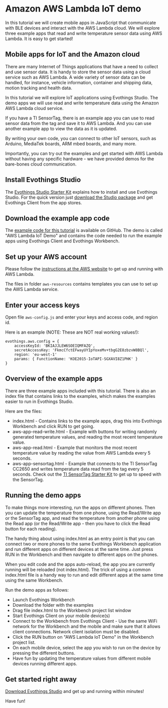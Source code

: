 # Amazon AWS Lambda IoT demo

In this tutorial we will create mobile apps in JavaScript that communicate with BLE devices and interact with the AWS Lambda cloud. We will explore three example apps that read and write temperature sensor data using AWS Lambda. It is easy to get started!

<!--more-->

## Mobile apps for IoT and the Amazon cloud

There are many Internet of Things applications that have a need to collect and use sensor data. It is handy to store the sensor data using a cloud service such as AWS Lambda. A wide variety of sensor data can be handled, for instance, vehicle information, container and shipping data, motion tracking and health data.

In this tutorial we will explore IoT applications using Evothings Studio. The demo apps we will use read and write temperature data using the Amazon AWS Lambda cloud service.

If you have a TI SensorTag, there is an example app you can use to read sensor data from the tag and save it to AWS Lambda. And you can use another example app to view the data as it is updated.

By writing your own code, you can connect to other IoT sensors, such as Arduino, MediaTek boards, ARM mbed boards, and many more.

Importantly, you can try out the examples and get started with AWS Lambda without having any specific hardware - we have provided demos for the bare-bones cloud communication.

## Install Evothings Studio

The <a href="http://evothings.com/evothings-studio-starter-kit/">Evothings Studio Starter Kit</a> explains how to install and use Evothings Studio. For the quick version just <a href="http://evothings.com/download/">download the Studio package</a> and get Evothings Client from the app stores.

## Download the example app code

The <a href="https://github.com/divineprog/evo-demos/tree/master/Demos2015/aws-iot-demo">example code for this tutorial</a> is available on GitHub. The demo is called "AWS Lambda IoT Demo" and contains the code needed to run the example apps using Evothings Client and Evothings Workbench.

## Set up your AWS account

Please follow the <a href="http://docs.aws.amazon.com/lambda/latest/dg/setting-up.html"> instructions at the AWS website</a> to get up and running with AWS Lambda.

The files in folder <code>aws-resources</code> contains templates you can use to set up the AWS Lambda service.

## Enter your access keys

Open file <code>aws-config.js</code> and enter your keys and access code, and region id.

Here is an example (NOTE: These are NOT real working values!):

    evothings.aws.config = {
        accessKeyId: 'BKIAJJLEW6SOEIQMFAZQ',
        secretAccessKey: 'FkmcCfctEFwayUYIpYoxeMv+tbgG2E8zbzvW8BQl',
        region: 'eu-west-1'
        params: { FunctionName: 'KOE2015-IoTAPI-SGXAVI8Z1PHK' }
    }

## Overview of the example apps

There are three example apps included with this tutorial. There is also an index file that contains links to the examples, which makes the examples easier to run in Evothings Studio.

Here are the files:

* index.html - Contains links to the example apps, drag this into Evothings Workbench and click RUN to get going.
* aws-app-read-write.html - Example with buttons for writing randomly generated temperature values, and reading the most recent temperature value.
* aws-app-read.html - Example that monitors the most recent temperature value by reading the value from AWS Lambda every 5 seconds.
* aws-app-sensortag.html - Example that connects to the TI SensorTag CC2650 and writes temperature data read from the tag every 5 seconds. Check out the <a href="http://evothings.com/ti-sensortag-starter-kit/">TI SensorTag Starter Kit</a> to get up to speed with the SensorTag.

## Running the demo apps

To make things more interesting, run the apps on different phones. Then you can update the temperature from one phone, using the Read/Write app or the SensorTag app, and read the temperature from another phone using the Read app (or the Read/Write app - then you have to click the Read button for each reading).

The handy thing about using index.html as an entry point is that you can connect two or more phones to the same Evothings Workbench application and run different apps on different devices at the same time. Just press RUN in the Workbench and then navigate to different apps on the phones.

When you edit code and the apps auto-reload, the app you are currently running will be reloaded (not index.html). The trick of using a common index.html file is a handy way to run and edit different apps at the same time using the same Workbench.

Run the demo apps as follows:

<ul>
    <li>Launch Evothings Workbench</li>
    <li>Download the folder with the examples</li>
    <li>Drag file index.html to the Workbench project list window</li>
    <li>Start Evothings Client on your mobile device(s)</li>
    <li>Connect to the Workbench from Evothings Client -  Use the same WiFi network for the Workbench and the mobile and make sure that it allows client connections. Network client isolation must be disabled.</li>
    <li>Click the RUN button on "AWS Lambda IoT Demo" in the Workbench project list.</li>
    <li>On each mobile device, select the app you wish to run on the device by pressing the different buttons.</li>
    <li>Have fun by updating the temperature values from different mobile devices running different apps.</li>
</ul>

## Get started right away

<a href="http://evothings.com/download/">Download Evothings Studio</a> and get up and running within minutes!

Have fun!




